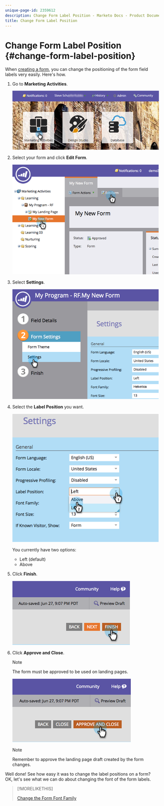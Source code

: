 ```yaml
---
unique-page-id: 2359612
description: Change Form Label Position - Marketo Docs - Product Documentation
title: Change Form Label Position
---
```


# Change Form Label Position {#change-form-label-position}

When [creating a form](/help/marketo/product-docs/demand-generation/forms/creating-a-form/create-a-form.md), you can change the positioning of the form field labels very easily. Here's how.

1. Go to **Marketing Activities**.

   ![](assets/login-marketing-activities-2.png)

1. Select your form and click **Edit Form**.

   ![](assets/image2014-9-15-16-3a16-3a9.png)

1. Select **Settings**.

   ![](assets/image2014-9-15-16-3a16-3a26.png)

1. Select the **Label Position** you want.

   ![](assets/image2014-9-15-16-3a16-3a39.png)

   You currently have two options:

    * Left (default)
    * Above

1. Click **Finish**.

   ![](assets/image2014-9-15-16-3a16-3a49.png)

1. Click **Approve and Close**.

   >[!NOTE]
   >
   >The form must be approved to be used on landing pages.

   ![](assets/image2014-9-15-16-3a17-3a12.png)

   >[!NOTE]
   >
   >Remember to approve the landing page draft created by the form changes.

Well done! See how easy it was to change the label positions on a form? OK, let's see what we can do about changing the font of the form labels.

>[!MORELIKETHIS]
>
>[Change the Form Font Family](/help/marketo/product-docs/demand-generation/forms/form-design/change-the-form-font-family.md)
